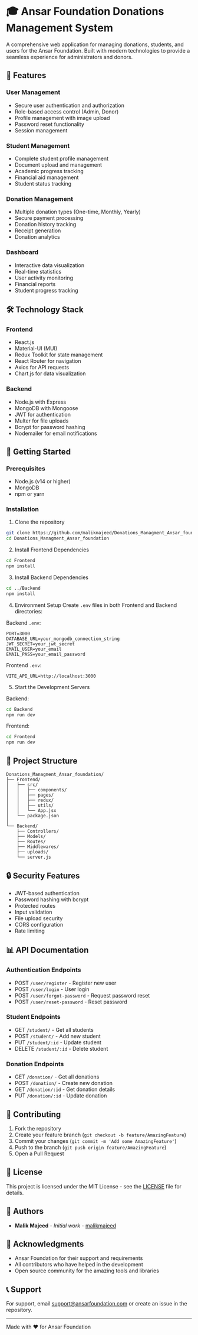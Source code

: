 # 🎓 Ansar Foundation Donations Management System

A comprehensive web application for managing donations, students, and users for the Ansar Foundation. Built with modern technologies to provide a seamless experience for administrators and donors.

## 🌟 Features

### User Management
- Secure user authentication and authorization
- Role-based access control (Admin, Donor)
- Profile management with image upload
- Password reset functionality
- Session management

### Student Management
- Complete student profile management
- Document upload and management
- Academic progress tracking
- Financial aid management
- Student status tracking

### Donation Management
- Multiple donation types (One-time, Monthly, Yearly)
- Secure payment processing
- Donation history tracking
- Receipt generation
- Donation analytics

### Dashboard
- Interactive data visualization
- Real-time statistics
- User activity monitoring
- Financial reports
- Student progress tracking

## 🛠️ Technology Stack

### Frontend
- React.js
- Material-UI (MUI)
- Redux Toolkit for state management
- React Router for navigation
- Axios for API requests
- Chart.js for data visualization

### Backend
- Node.js with Express
- MongoDB with Mongoose
- JWT for authentication
- Multer for file uploads
- Bcrypt for password hashing
- Nodemailer for email notifications

## 🚀 Getting Started

### Prerequisites
- Node.js (v14 or higher)
- MongoDB
- npm or yarn

### Installation

1. Clone the repository
```bash
git clone https://github.com/malikmajeed/Donations_Managment_Ansar_foundation.git
cd Donations_Managment_Ansar_foundation
```

2. Install Frontend Dependencies
```bash
cd Frontend
npm install
```

3. Install Backend Dependencies
```bash
cd ../Backend
npm install
```

4. Environment Setup
Create `.env` files in both Frontend and Backend directories:

Backend `.env`:
```
PORT=3000
DATABASE_URL=your_mongodb_connection_string
JWT_SECRET=your_jwt_secret
EMAIL_USER=your_email
EMAIL_PASS=your_email_password
```

Frontend `.env`:
```
VITE_API_URL=http://localhost:3000
```

5. Start the Development Servers

Backend:
```bash
cd Backend
npm run dev
```

Frontend:
```bash
cd Frontend
npm run dev
```

## 📁 Project Structure

```
Donations_Managment_Ansar_foundation/
├── Frontend/
│   ├── src/
│   │   ├── components/
│   │   ├── pages/
│   │   ├── redux/
│   │   ├── utils/
│   │   └── App.jsx
│   └── package.json
│
└── Backend/
    ├── Controllers/
    ├── Models/
    ├── Routes/
    ├── Middlewares/
    ├── uploads/
    └── server.js
```

## 🔒 Security Features

- JWT-based authentication
- Password hashing with bcrypt
- Protected routes
- Input validation
- File upload security
- CORS configuration
- Rate limiting

## 📊 API Documentation

### Authentication Endpoints
- POST `/user/register` - Register new user
- POST `/user/login` - User login
- POST `/user/forgot-password` - Request password reset
- POST `/user/reset-password` - Reset password

### Student Endpoints
- GET `/student/` - Get all students
- POST `/student/` - Add new student
- PUT `/student/:id` - Update student
- DELETE `/student/:id` - Delete student

### Donation Endpoints
- GET `/donation/` - Get all donations
- POST `/donation/` - Create new donation
- GET `/donation/:id` - Get donation details
- PUT `/donation/:id` - Update donation

## 🤝 Contributing

1. Fork the repository
2. Create your feature branch (`git checkout -b feature/AmazingFeature`)
3. Commit your changes (`git commit -m 'Add some AmazingFeature'`)
4. Push to the branch (`git push origin feature/AmazingFeature`)
5. Open a Pull Request

## 📝 License

This project is licensed under the MIT License - see the [LICENSE](LICENSE) file for details.

## 👥 Authors

- **Malik Majeed** - *Initial work* - [malikmajeed](https://github.com/malikmajeed)

## 🙏 Acknowledgments

- Ansar Foundation for their support and requirements
- All contributors who have helped in the development
- Open source community for the amazing tools and libraries

## 📞 Support

For support, email support@ansarfoundation.com or create an issue in the repository.

---

Made with ❤️ for Ansar Foundation 